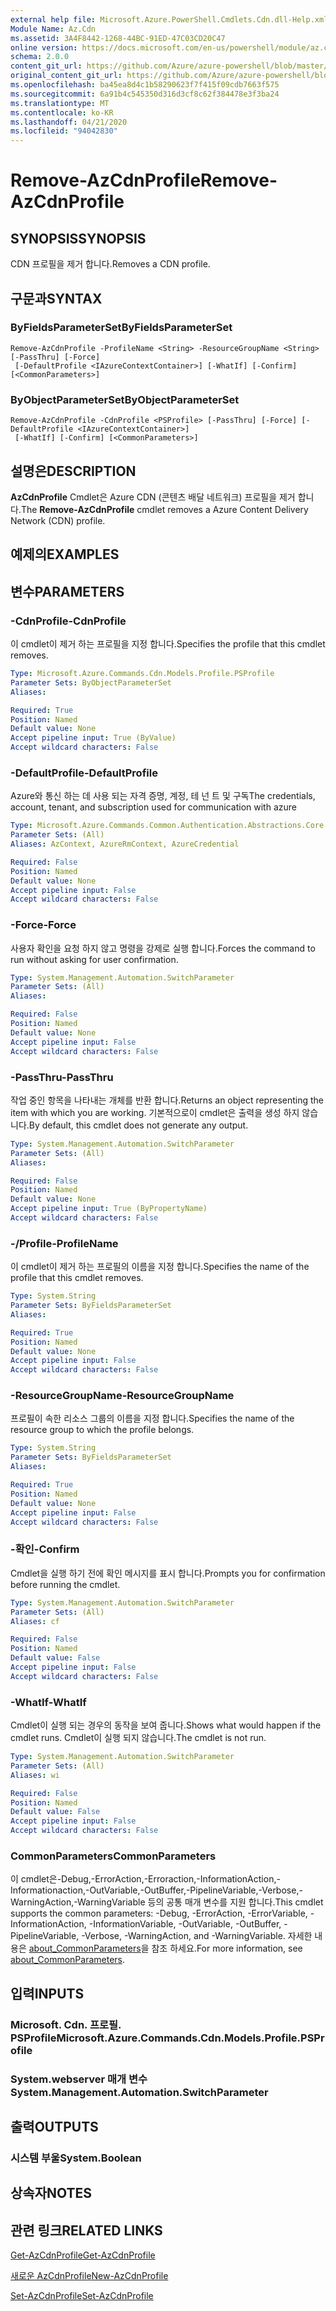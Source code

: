 ```yaml
---
external help file: Microsoft.Azure.PowerShell.Cmdlets.Cdn.dll-Help.xml
Module Name: Az.Cdn
ms.assetid: 3A4F8442-1268-44BC-91ED-47C03CD20C47
online version: https://docs.microsoft.com/en-us/powershell/module/az.cdn/remove-azcdnprofile
schema: 2.0.0
content_git_url: https://github.com/Azure/azure-powershell/blob/master/src/Cdn/Cdn/help/Remove-AzCdnProfile.md
original_content_git_url: https://github.com/Azure/azure-powershell/blob/master/src/Cdn/Cdn/help/Remove-AzCdnProfile.md
ms.openlocfilehash: ba45ea8d4c1b58290623f7f415f09cdb7663f575
ms.sourcegitcommit: 6a91b4c545350d316d3cf8c62f384478e3f3ba24
ms.translationtype: MT
ms.contentlocale: ko-KR
ms.lasthandoff: 04/21/2020
ms.locfileid: "94042830"
---
```

# <span data-ttu-id="83093-101">Remove-AzCdnProfile</span><span class="sxs-lookup"><span data-stu-id="83093-101">Remove-AzCdnProfile</span></span>

## <span data-ttu-id="83093-102">SYNOPSIS</span><span class="sxs-lookup"><span data-stu-id="83093-102">SYNOPSIS</span></span>
<span data-ttu-id="83093-103">CDN 프로필을 제거 합니다.</span><span class="sxs-lookup"><span data-stu-id="83093-103">Removes a CDN profile.</span></span>

## <span data-ttu-id="83093-104">구문과</span><span class="sxs-lookup"><span data-stu-id="83093-104">SYNTAX</span></span>

### <span data-ttu-id="83093-105">ByFieldsParameterSet</span><span class="sxs-lookup"><span data-stu-id="83093-105">ByFieldsParameterSet</span></span>
```
Remove-AzCdnProfile -ProfileName <String> -ResourceGroupName <String> [-PassThru] [-Force]
 [-DefaultProfile <IAzureContextContainer>] [-WhatIf] [-Confirm] [<CommonParameters>]
```

### <span data-ttu-id="83093-106">ByObjectParameterSet</span><span class="sxs-lookup"><span data-stu-id="83093-106">ByObjectParameterSet</span></span>
```
Remove-AzCdnProfile -CdnProfile <PSProfile> [-PassThru] [-Force] [-DefaultProfile <IAzureContextContainer>]
 [-WhatIf] [-Confirm] [<CommonParameters>]
```

## <span data-ttu-id="83093-107">설명은</span><span class="sxs-lookup"><span data-stu-id="83093-107">DESCRIPTION</span></span>
<span data-ttu-id="83093-108">**AzCdnProfile** Cmdlet은 Azure CDN (콘텐츠 배달 네트워크) 프로필을 제거 합니다.</span><span class="sxs-lookup"><span data-stu-id="83093-108">The **Remove-AzCdnProfile** cmdlet removes a Azure Content Delivery Network (CDN) profile.</span></span>

## <span data-ttu-id="83093-109">예제의</span><span class="sxs-lookup"><span data-stu-id="83093-109">EXAMPLES</span></span>

## <span data-ttu-id="83093-110">변수</span><span class="sxs-lookup"><span data-stu-id="83093-110">PARAMETERS</span></span>

### <span data-ttu-id="83093-111">-CdnProfile</span><span class="sxs-lookup"><span data-stu-id="83093-111">-CdnProfile</span></span>
<span data-ttu-id="83093-112">이 cmdlet이 제거 하는 프로필을 지정 합니다.</span><span class="sxs-lookup"><span data-stu-id="83093-112">Specifies the profile that this cmdlet removes.</span></span>

```yaml
Type: Microsoft.Azure.Commands.Cdn.Models.Profile.PSProfile
Parameter Sets: ByObjectParameterSet
Aliases:

Required: True
Position: Named
Default value: None
Accept pipeline input: True (ByValue)
Accept wildcard characters: False
```

### <span data-ttu-id="83093-113">-DefaultProfile</span><span class="sxs-lookup"><span data-stu-id="83093-113">-DefaultProfile</span></span>
<span data-ttu-id="83093-114">Azure와 통신 하는 데 사용 되는 자격 증명, 계정, 테 넌 트 및 구독</span><span class="sxs-lookup"><span data-stu-id="83093-114">The credentials, account, tenant, and subscription used for communication with azure</span></span>

```yaml
Type: Microsoft.Azure.Commands.Common.Authentication.Abstractions.Core.IAzureContextContainer
Parameter Sets: (All)
Aliases: AzContext, AzureRmContext, AzureCredential

Required: False
Position: Named
Default value: None
Accept pipeline input: False
Accept wildcard characters: False
```

### <span data-ttu-id="83093-115">-Force</span><span class="sxs-lookup"><span data-stu-id="83093-115">-Force</span></span>
<span data-ttu-id="83093-116">사용자 확인을 요청 하지 않고 명령을 강제로 실행 합니다.</span><span class="sxs-lookup"><span data-stu-id="83093-116">Forces the command to run without asking for user confirmation.</span></span>

```yaml
Type: System.Management.Automation.SwitchParameter
Parameter Sets: (All)
Aliases:

Required: False
Position: Named
Default value: None
Accept pipeline input: False
Accept wildcard characters: False
```

### <span data-ttu-id="83093-117">-PassThru</span><span class="sxs-lookup"><span data-stu-id="83093-117">-PassThru</span></span>
<span data-ttu-id="83093-118">작업 중인 항목을 나타내는 개체를 반환 합니다.</span><span class="sxs-lookup"><span data-stu-id="83093-118">Returns an object representing the item with which you are working.</span></span>
<span data-ttu-id="83093-119">기본적으로이 cmdlet은 출력을 생성 하지 않습니다.</span><span class="sxs-lookup"><span data-stu-id="83093-119">By default, this cmdlet does not generate any output.</span></span>

```yaml
Type: System.Management.Automation.SwitchParameter
Parameter Sets: (All)
Aliases:

Required: False
Position: Named
Default value: None
Accept pipeline input: True (ByPropertyName)
Accept wildcard characters: False
```

### <span data-ttu-id="83093-120">-/Profile</span><span class="sxs-lookup"><span data-stu-id="83093-120">-ProfileName</span></span>
<span data-ttu-id="83093-121">이 cmdlet이 제거 하는 프로필의 이름을 지정 합니다.</span><span class="sxs-lookup"><span data-stu-id="83093-121">Specifies the name of the profile that this cmdlet removes.</span></span>

```yaml
Type: System.String
Parameter Sets: ByFieldsParameterSet
Aliases:

Required: True
Position: Named
Default value: None
Accept pipeline input: False
Accept wildcard characters: False
```

### <span data-ttu-id="83093-122">-ResourceGroupName</span><span class="sxs-lookup"><span data-stu-id="83093-122">-ResourceGroupName</span></span>
<span data-ttu-id="83093-123">프로필이 속한 리소스 그룹의 이름을 지정 합니다.</span><span class="sxs-lookup"><span data-stu-id="83093-123">Specifies the name of the resource group to which the profile belongs.</span></span>

```yaml
Type: System.String
Parameter Sets: ByFieldsParameterSet
Aliases:

Required: True
Position: Named
Default value: None
Accept pipeline input: False
Accept wildcard characters: False
```

### <span data-ttu-id="83093-124">-확인</span><span class="sxs-lookup"><span data-stu-id="83093-124">-Confirm</span></span>
<span data-ttu-id="83093-125">Cmdlet을 실행 하기 전에 확인 메시지를 표시 합니다.</span><span class="sxs-lookup"><span data-stu-id="83093-125">Prompts you for confirmation before running the cmdlet.</span></span>

```yaml
Type: System.Management.Automation.SwitchParameter
Parameter Sets: (All)
Aliases: cf

Required: False
Position: Named
Default value: False
Accept pipeline input: False
Accept wildcard characters: False
```

### <span data-ttu-id="83093-126">-WhatIf</span><span class="sxs-lookup"><span data-stu-id="83093-126">-WhatIf</span></span>
<span data-ttu-id="83093-127">Cmdlet이 실행 되는 경우의 동작을 보여 줍니다.</span><span class="sxs-lookup"><span data-stu-id="83093-127">Shows what would happen if the cmdlet runs.</span></span>
<span data-ttu-id="83093-128">Cmdlet이 실행 되지 않습니다.</span><span class="sxs-lookup"><span data-stu-id="83093-128">The cmdlet is not run.</span></span>

```yaml
Type: System.Management.Automation.SwitchParameter
Parameter Sets: (All)
Aliases: wi

Required: False
Position: Named
Default value: False
Accept pipeline input: False
Accept wildcard characters: False
```

### <span data-ttu-id="83093-129">CommonParameters</span><span class="sxs-lookup"><span data-stu-id="83093-129">CommonParameters</span></span>
<span data-ttu-id="83093-130">이 cmdlet은-Debug,-ErrorAction,-Erroraction,-InformationAction,-Informationaction,-OutVariable,-OutBuffer,-PipelineVariable,-Verbose,-WarningAction,-WarningVariable 등의 공통 매개 변수를 지원 합니다.</span><span class="sxs-lookup"><span data-stu-id="83093-130">This cmdlet supports the common parameters: -Debug, -ErrorAction, -ErrorVariable, -InformationAction, -InformationVariable, -OutVariable, -OutBuffer, -PipelineVariable, -Verbose, -WarningAction, and -WarningVariable.</span></span> <span data-ttu-id="83093-131">자세한 내용은 [about_CommonParameters](http://go.microsoft.com/fwlink/?LinkID=113216)을 참조 하세요.</span><span class="sxs-lookup"><span data-stu-id="83093-131">For more information, see [about_CommonParameters](http://go.microsoft.com/fwlink/?LinkID=113216).</span></span>

## <span data-ttu-id="83093-132">입력</span><span class="sxs-lookup"><span data-stu-id="83093-132">INPUTS</span></span>

### <span data-ttu-id="83093-133">Microsoft. Cdn. 프로필. PSProfile</span><span class="sxs-lookup"><span data-stu-id="83093-133">Microsoft.Azure.Commands.Cdn.Models.Profile.PSProfile</span></span>

### <span data-ttu-id="83093-134">System.webserver 매개 변수</span><span class="sxs-lookup"><span data-stu-id="83093-134">System.Management.Automation.SwitchParameter</span></span>

## <span data-ttu-id="83093-135">출력</span><span class="sxs-lookup"><span data-stu-id="83093-135">OUTPUTS</span></span>

### <span data-ttu-id="83093-136">시스템 부울</span><span class="sxs-lookup"><span data-stu-id="83093-136">System.Boolean</span></span>

## <span data-ttu-id="83093-137">상속자</span><span class="sxs-lookup"><span data-stu-id="83093-137">NOTES</span></span>

## <span data-ttu-id="83093-138">관련 링크</span><span class="sxs-lookup"><span data-stu-id="83093-138">RELATED LINKS</span></span>

[<span data-ttu-id="83093-139">Get-AzCdnProfile</span><span class="sxs-lookup"><span data-stu-id="83093-139">Get-AzCdnProfile</span></span>](./Get-AzCdnProfile.md)

[<span data-ttu-id="83093-140">새로운 AzCdnProfile</span><span class="sxs-lookup"><span data-stu-id="83093-140">New-AzCdnProfile</span></span>](./New-AzCdnProfile.md)

[<span data-ttu-id="83093-141">Set-AzCdnProfile</span><span class="sxs-lookup"><span data-stu-id="83093-141">Set-AzCdnProfile</span></span>](./Set-AzCdnProfile.md)


